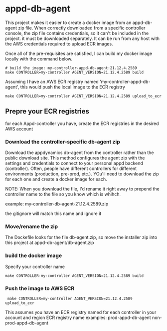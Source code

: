 # appd-db-agent
This project makes it easier to create a docker image from an appd-db-agent zip file. When correctly downloaded from a specific controller console, the zip file contains credentials, so it can't be included in the project. it must be downloaded separately. It can be run from any host with the AWS credentials required to upload ECR images.

Once all of the pre-requisites are satisfied, I can build my docker image locally with the command below. 

```shell
# build the image: my-controller-appd-db-agent:21.12.4.2589
make CONTROLLER=my-controller AGENT_VERSION=21.12.4.2589 build
```

Assuming I have an AWS ECR registry named 'my-controller-appd-db-agent', this would push the local image to the ECR registry
```shell
make CONTROLLER=my-controller AGENT_VERSION=21.12.4.2589 upload_to_ecr

```
## Prepre your ECR registries
for each  Appd-controller you have, create the ECR registries in the desired AWS account

### Download the controller-specific db-agent zip
Download the appdynamics db-agent from the controller rather than the public download site. This  method configures the agent zip with the settings and credentials to connect to your personal appd backend (controller). Often, people have different controllers for different environments (production, pre-prod, etc.).  YOu'll need to download the zip for each one and create a docker image for each.

NOTE: When you download the file, I'd rename it right away to prepend the controller name to the file so you know which is whihch.

example: my-controller-db-agent-21.12.4.2589.zip

the gitignore will match this name and ignore it

### Move/rename the zip
The Dockefile looks for the file db-agent.zip, so move the installer zip into this project at appd-db-agent/db-agent.zip


### build the docker image

Specify your controller name
```shell
make CONTROLLER-my-controller AGENT_VERSION=21.12.4.2589 build
```

### Push the image to AWS ECR
```shell
 make CONTROLLER=my-controller AGENT_VERSION=21.12.4.2589 upload_to_ecr
```
This assumes you have an ECR registry named for each controller in your account and region
ECR registry name examples:
prod-appd-db-agent
non-prod-appd-db-agent
